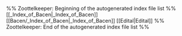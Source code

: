 %% Zoottelkeeper: Beginning of the autogenerated index file list  %%
 [[_Index_of_Bacen|_Index_of_Bacen]]
 [[Bacen/_Index_of_Bacen|_Index_of_Bacen]]
 [[Edital|Edital]]
%% Zoottelkeeper: End of the autogenerated index file list  %%
